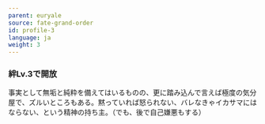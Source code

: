 ```yaml
---
parent: euryale
source: fate-grand-order
id: profile-3
language: ja
weight: 3
---
```


### 絆Lv.3で開放

事実として無垢と純粋を備えてはいるものの、更に踏み込んで言えば極度の気分屋で、ズルいところもある。黙っていれば怒られない、バレなきゃイカサマにはならない、という精神の持ち主。（でも、後で自己嫌悪もする）
